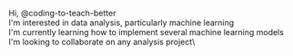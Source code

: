 Hi, @coding-to-teach-better\
I'm interested in data analysis, particularly machine learning\
I'm currently learning how to implement several machine learning models\
I'm looking to collaborate on any analysis project\

